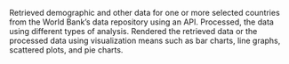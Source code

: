 Retrieved demographic and other data for one or more selected countries from the World Bank’s data repository using an API. Processed, the data using different types of analysis. Rendered the retrieved data or the processed
data using visualization means such as bar charts, line graphs, scattered plots, and pie charts.
